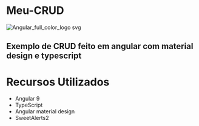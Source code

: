 # Meu-CRUD
<span align="center">![Angular_full_color_logo svg](https://user-images.githubusercontent.com/45325376/118308824-ca8faa00-b4c2-11eb-8aec-a1030b2897e8.png)</span>
<h2>Exemplo de CRUD feito em angular com material design e typescript</h2>

<h1>Recursos Utilizados</h1>
<ul>
  <li>
    Angular 9  
  </li>
  <li>
    TypeScript  
  </li>
  <li>
    Angular material design  
  </li>
  <li>
    SweetAlerts2  
  </li>
</ul>
